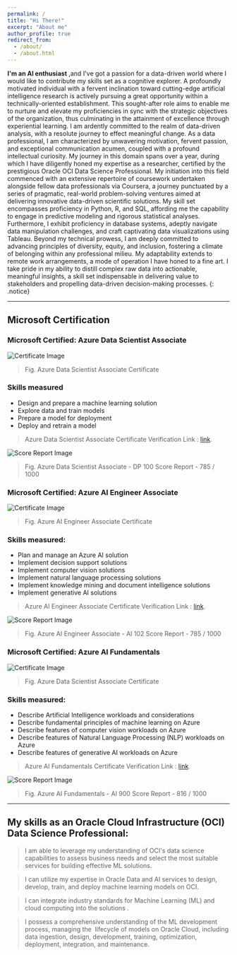 ```yaml
---
permalink: /
title: "Hi There!"
excerpt: "About me"
author_profile: true
redirect_from: 
  - /about/
  - /about.html
---
```

**I'm an AI enthusiast** ,and I've got a passion for a data-driven world where I would like to contribute my skills set as a cognitive explorer. A profoundly motivated individual with a fervent inclination toward cutting-edge artificial intelligence research is actively pursuing a great opportunity within a technically-oriented establishment. This sought-after role aims to enable me to nurture and elevate my proficiencies in sync with the strategic objectives of the organization, thus culminating in the attainment of excellence through experiential learning. I am ardently committed to the realm of data-driven analysis, with a resolute journey to effect meaningful change.
As a data professional, I am characterized by unwavering motivation, fervent passion, and exceptional communication acumen, coupled with a profound intellectual curiosity. My journey in this domain spans over a year, during which I have diligently honed my expertise as a researcher, certified by the prestigious Oracle OCI Data Science Professional. My initiation into this field commenced with an extensive repertoire of coursework undertaken alongside fellow data professionals via Coursera, a journey punctuated by a series of pragmatic, real-world problem-solving ventures aimed at delivering innovative data-driven scientific solutions. My skill set encompasses proficiency in Python, R, and SQL, affording me the capability to engage in predictive modeling and rigorous statistical analyses. Furthermore, I exhibit proficiency in database systems, adeptly navigate data manipulation challenges, and craft captivating data visualizations using Tableau.
Beyond my technical prowess, I am deeply committed to advancing principles of diversity, equity, and inclusion, fostering a climate of belonging within any professional milieu. My adaptability extends to remote work arrangements, a mode of operation I have honed to a fine art. I take pride in my ability to distill complex raw data into actionable, meaningful insights, a skill set indispensable in delivering value to stakeholders and propelling data-driven decision-making processes.
{: .notice}


---
## Microsoft  Certification

### Microsoft Certified: Azure Data Scientist Associate

![Certificate Image](/files/microsoft/microsft_azure_data_scientist_associate_dp_100_certificate.png)
> Fig. Azure Data Scientist Associate Certificate

### Skills measured
* Design and prepare a machine learning solution
* Explore data and train models
* Prepare a model for deployment
* Deploy and retrain a model

> Azure Data Scientist Associate Certificate Verification Link : [link](https://learn.microsoft.com/api/credentials/share/en-us/SMGazzaliArafatNishan-4645/A2C48D4C8739EFA2?sharingId=A489942037851738 "Microsoft").

![Score Report Image](/files/microsoft/microsoft_azure_ai_fundamentals_dp_100_score_report.png)
> Fig. Azure Data Scientist Associate - DP 100 Score Report - 785 / 1000



### Microsoft Certified: Azure AI Engineer Associate

![Certificate Image](/files/microsoft/microsft_azure_ai_engineer_associate_ai_102_certificate.png)
> Fig. Azure AI Engineer Associate Certificate

### Skills measured:
* Plan and manage an Azure AI solution
* Implement decision support solutions
* Implement computer vision solutions
* Implement natural language processing solutions
* Implement knowledge mining and document intelligence solutions
* Implement generative AI solutions

> Azure AI Engineer Associate Certificate Verification Link : [link](https://learn.microsoft.com/api/credentials/share/en-us/SMGazzaliArafatNishan-4645/CAB2713E62F9049A?sharingId=A489942037851738 "Microsoft").

![Score Report Image](/files/microsoft/microsft_azure_ai_engineer_associate_ai_102_score_report.png)
> Fig. Azure AI Engineer Associate - AI 102 Score Report - 785 / 1000




### Microsoft Certified: Azure AI Fundamentals

![Certificate Image](/files/microsoft/microsoft_azure_ai_fundamentals_ai_900_certificate.png)
> Fig. Azure Data Scientist Associate Certificate

### Skills measured:
* Describe Artificial Intelligence workloads and considerations
* Describe fundamental principles of machine learning on Azure
* Describe features of computer vision workloads on Azure
* Describe features of Natural Language Processing (NLP) workloads on Azure
* Describe features of generative AI workloads on Azure

> Azure AI Fundamentals Certificate Verification Link : [link](https://learn.microsoft.com/api/credentials/share/en-us/SMGazzaliArafatNishan-4645/26E51C20DE6DEFE8?sharingId=A489942037851738 "Microsoft").

![Score Report Image](/files/microsoft/microsoft_azure_ai_fundamentals_ai_900_score_report.png)
> Fig. Azure AI Fundamentals - AI 900 Score Report - 816 / 1000




---
## My skills as an Oracle Cloud Infrastructure (OCI) Data Science Professional: 

>I am able to leverage my understanding of OCI's data science capabilities to assess business needs and select the most suitable services for building effective ML solutions.

>I can utilize my expertise in Oracle Data and AI services to design, develop, train, and deploy machine learning models on OCI. 

>I can integrate industry standards for Machine Learning (ML) and cloud computing into the solutions . 

>I possess a comprehensive understanding of the ML development process, managing the  lifecycle of models on Oracle Cloud, including data ingestion, design, development, training, optimization, deployment, integration, and maintenance.